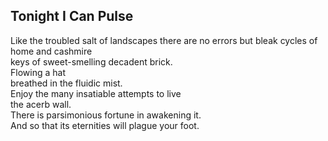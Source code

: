 Tonight I Can Pulse
-------------------
Like the troubled salt of landscapes there are no errors but bleak cycles of home and cashmire  
keys of sweet-smelling decadent brick.  
Flowing a hat  
breathed in the fluidic mist.  
Enjoy the many insatiable attempts to live  
the acerb wall.  
There is parsimonious fortune in awakening it.  
And so that its eternities will plague your foot.  
